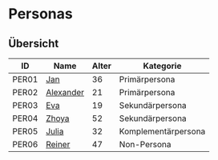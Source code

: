 # Personas

## Übersicht

| ID  | Name             | Alter | Kategorie     |
|-----|------------------|-------|---------------|
|PER01| [Jan](PER01Jan)  | 36    | Primärpersona |
|PER02| [Alexander](PER02Alexander)  | 21    | Primärpersona |
|PER03| [Eva](PER03Eva)  | 19    | Sekundärpersona |
|PER04| [Zhoya](PER04Zhoya)  | 52    | Sekundärpersona |
|PER05| [Julia](PER05Julia)  | 32    | Komplementärpersona |
|PER06| [Reiner](PER06Reiner)  | 47    | Non-Persona |
